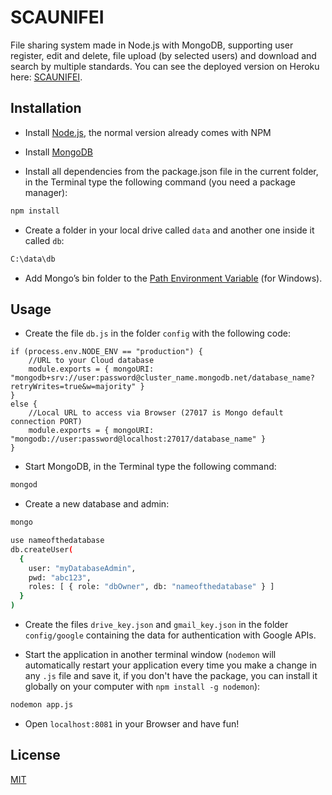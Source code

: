 # SCAUNIFEI

File sharing system made in Node.js with MongoDB, supporting user register, edit and delete, file upload (by selected users) and download and search by multiple standards. You can see the deployed version on Heroku here: [SCAUNIFEI](https://scaunifei.herokuapp.com).

## Installation

* Install [Node.js](https://nodejs.org/en/download/), the normal version already comes with NPM
* Install [MongoDB](https://www.mongodb.com/download-center/community)

* Install all dependencies from the package.json file in the current folder, in the Terminal type the following command (you need a package manager):

```bash
npm install
```

* Create a folder in your local drive called ```data``` and another one inside it called ```db```:
```bash
C:\data\db
```

* Add Mongo’s bin folder to the [Path Environment Variable](https://dangphongvanthanh.wordpress.com/2017/06/12/add-mongos-bin-folder-to-the-path-environment-variable/) (for Windows).

## Usage

* Create the file ```db.js``` in the folder ```config``` with the following code:

```node
if (process.env.NODE_ENV == "production") {
    //URL to your Cloud database
    module.exports = { mongoURI: "mongodb+srv://user:password@cluster_name.mongodb.net/database_name?retryWrites=true&w=majority" }
}
else {
    //Local URL to access via Browser (27017 is Mongo default connection PORT)
    module.exports = { mongoURI: "mongodb://user:password@localhost:27017/database_name" }
}
```

* Start MongoDB, in the Terminal type the following command:

```bash
mongod
```

* Create a new database and admin:

```bash
mongo

use nameofthedatabase
db.createUser(
  {
    user: "myDatabaseAdmin",
    pwd: "abc123",
    roles: [ { role: "dbOwner", db: "nameofthedatabase" } ]
  }
)
```

* Create the files ```drive_key.json``` and ```gmail_key.json``` in the folder ```config/google``` containing the data for authentication with Google APIs.

* Start the application in another terminal window (```nodemon``` will automatically restart your application every time you make a change in any ```.js``` file and save it, if you don't have the package, you can install it globally on your computer with ```npm install -g nodemon```):

```bash
nodemon app.js
```

* Open ```localhost:8081``` in your Browser and have fun!

## License
[MIT](https://choosealicense.com/licenses/mit/)

